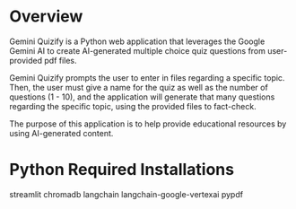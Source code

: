 # Overview
Gemini Quizify is a Python web application that leverages the Google Gemini AI to create AI-generated multiple choice quiz questions from user-provided pdf files.

Gemini Quizify prompts the user to enter in files regarding a specific topic. Then, the user must give a name for the quiz as well as the number of questions (1 - 10), and the application will generate that many questions regarding the specific topic, using the provided files to fact-check.

The purpose of this application is to help provide educational resources by using AI-generated content.

# Python Required Installations
streamlit
chromadb
langchain
langchain-google-vertexai
pypdf
